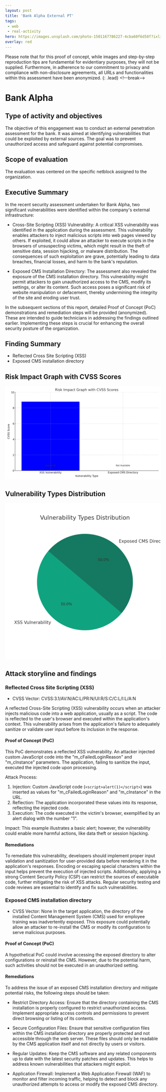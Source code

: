 ```yaml
---
layout: post
title: 'Bank Alpha External PT'
tags:
 - web
 - real-activity
hero: https://images.unsplash.com/photo-1501167786227-4cba60f6d58f?ixlib=rb-4.0.3&ixid=M3wxMjA3fDB8MHxwaG90by1wYWdlfHx8fGVufDB8fHx8fA%3D%3D&auto=format&fit=crop&w=1470&q=80
overlay: red
---
```


Please note that for this proof of concept, while images and step-by-step reproduction tips are fundamental for evidentiary purposes, they will not be supplied. Furthermore, in adherence to our commitment to privacy and compliance with non-disclosure agreements, all URLs and functionalities within this assessment have been anonymized.  {: .lead} <!–-break-–>

# Bank Alpha

## Type of activity and objectives
The objective of this engagement was to conduct an external penetration assessment for the bank. It was aimed at identifying vulnerabilities that could be exploited by external sources. The goal was to prevent unauthorized access and safeguard against potential compromises.
## Scope of evaluation
The evaluation was centered on the specific netblock assigned to the organization.
## Executive Summary
In the recent security assessment undertaken for Bank Alpha, two significant vulnerabilities were identified within the company's external infrastructure:

- Cross-Site Scripting (XSS) Vulnerability: A critical XSS vulnerability was identified in the application during the assessment. This vulnerability enables attackers to inject malicious scripts into web pages viewed by others. If exploited, it could allow an attacker to execute scripts in the browsers of unsuspecting victims, which might result in the theft of sensitive data, session hijacking, or malware distribution. The consequences of such exploitation are grave, potentially leading to data breaches, financial losses, and harm to the bank's reputation.

- Exposed CMS Installation Directory: The assessment also revealed the exposure of the CMS installation directory. This vulnerability might permit attackers to gain unauthorized access to the CMS, modify its settings, or alter its content. Such access poses a significant risk of website manipulation or defacement, thereby undermining the integrity of the site and eroding user trust.

In the subsequent sections of this report, detailed Proof of Concept (PoC) demonstrations and remediation steps will be provided (anonymized). These are intended to guide technicians in addressing the findings outlined earlier. Implementing these steps is crucial for enhancing the overall security posture of the organization.

## Finding Summary
- Reflected Cross Site Scripting (XSS)
- Exposed CMS installation directory

## Risk Impact Graph with CVSS Scores

![](https://raw.githubusercontent.com/blitz0p3rations/blitz0p3rations.github.io/master/uploads/alpha1.png)

## Vulnerability Types Distribution

![](https://raw.githubusercontent.com/blitz0p3rations/blitz0p3rations.github.io/master/uploads/alpha2.png)

## Attack storyline and findings
### Reflected Cross Site Scripting (XSS) 
- CVSS Vector: CVSS:3.1/AV:N/AC:L/PR:N/UI:R/S:C/C:L/I:L/A:N

A reflected Cross-Site Scripting (XSS) vulnerability occurs when an attacker injects malicious code into a web application, usually as a script. The code is reflected to the user's browser and executed within the application's context. This vulnerability arises from the application's failure to adequately sanitize or validate user input before its inclusion in the response.

#### Proof of Concept (PoC) 
This PoC demonstrates a reflected XSS vulnerability. An attacker injected custom JavaScript code into the "m_cFailedLoginReason" and "m_cInstance" parameters. The application, failing to sanitize the input, executed the injected code upon processing.

Attack Process:

1. Injection: Custom JavaScript code (`<script>alert(1)</script>`) was inserted as values for "m_cFailedLoginReason" and "m_cInstance" in the URL.
2. Reflection: The application incorporated these values into its response, reflecting the injected code.
3. Execution: The code executed in the victim's browser, exemplified by an alert dialog with the number "1".

Impact: This example illustrates a basic alert; however, the vulnerability could enable more harmful actions, like data theft or session hijacking.

#### Remediations
To remediate this vulnerability, developers should implement proper input validation and sanitization for user-provided data before rendering it in the application's responses. Encoding or escaping special characters within the input helps prevent the execution of injected scripts. Additionally, applying a strong Content Security Policy (CSP) can restrict the sources of executable code, further mitigating the risk of XSS attacks. Regular security testing and code reviews are essential to identify and fix such vulnerabilities.

### Exposed CMS installation directory
- CVSS Vector: None
In the target application, the directory of the installed Content Management System (CMS) used for employee training was inadvertently exposed. This exposure could potentially allow an attacker to re-install the CMS or modify its configuration to serve malicious purposes.
#### Proof of Concept (PoC) 
A hypothetical PoC could involve accessing the exposed directory to alter configurations or reinstall the CMS. However, due to the potential harm, such activities should not be executed in an unauthorized setting.
#### Remediations
To address the issue of an exposed CMS installation directory and mitigate potential risks, the following steps should be taken:

- Restrict Directory Access: Ensure that the directory containing the CMS installation is properly configured to restrict unauthorized access. Implement appropriate access controls and permissions to prevent direct browsing or listing of its contents.

- Secure Configuration Files: Ensure that sensitive configuration files within the CMS installation directory are properly protected and not accessible through the web server. These files should only be readable by the CMS application itself and not directly by users or visitors.

- Regular Updates: Keep the CMS software and any related components up to date with the latest security patches and updates. This helps to address known vulnerabilities that attackers might exploit.

- Application Firewall: Implement a Web Application Firewall (WAF) to monitor and filter incoming traffic, helping to detect and block any unauthorized attempts to access or modify the exposed CMS directory.

